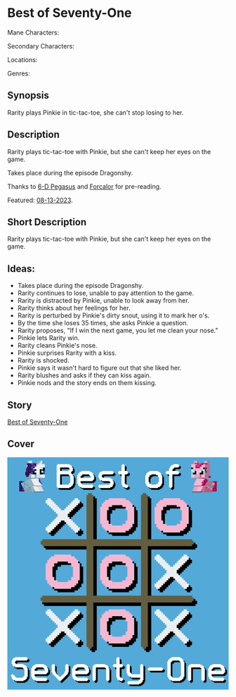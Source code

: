 # Best of Seventy-One

Mane Characters: 

Secondary Characters: 

Locations: 

Genres:

## Synopsis
Rarity plays Pinkie in tic-tac-toe, she can't stop losing to her.

## Description
Rarity plays tic-tac-toe with Pinkie, but she can't keep her eyes on the game.

Takes place during the episode Dragonshy.

Thanks to [6-D Pegasus](https://www.fimfiction.net/user/293755/6-D+Pegasus) and [Forcalor](https://www.fimfiction.net/user/564657/Forcalor) for pre-reading.

Featured: [08-13-2023](https://github.com/SilkRose/Pony/blob/mane/src/stories/best-of-seventy-one/featured-2023-08-13-23-56-00.png).

## Short Description
Rarity plays tic-tac-toe with Pinkie, but she can't keep her eyes on the game.

## Ideas:
- Takes place during the episode Dragonshy.
- Rarity continues to lose, unable to pay attention to the game.
- Rarity is distracted by Pinkie, unable to look away from her.
- Rarity thinks about her feelings for her.
- Rarity is perturbed by Pinkie's dirty snout, using it to mark her o's.
- By the time she loses 35 times, she asks Pinkie a question.
- Rarity proposes, "If I win the next game, you let me clean your nose."
- Pinkie lets Rarity win.
- Rarity cleans Pinkie's nose.
- Pinkie surprises Rarity with a kiss.
- Rarity is shocked.
- Pinkie says it wasn't hard to figure out that she liked her.
- Rarity blushes and asks if they can kiss again.
- Pinkie nods and the story ends on them kissing.

## Story
[Best of Seventy-One](./best-of-seventy-one.md)

## Cover
![cover](./cover/cover-4-upscaled.png)